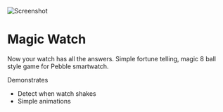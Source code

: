 ![Screenshot](https://rawgithub.com/VGraupera/magic-watch/master/appstore/header.png)

Magic Watch
===========

Now your watch has all the answers. Simple fortune telling, magic 8 ball style game for Pebble smartwatch.

Demonstrates

* Detect when watch shakes
* Simple animations
